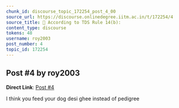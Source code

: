 ```yaml
---
chunk_id: discourse_topic_172254_post_4_00
source_url: https://discourse.onlinedegree.iitm.ac.in/t/172254/4
source_title: 📜 According to TDS Rule 14(b):
content_type: discourse
tokens: 48
username: roy2003
post_number: 4
topic_id: 172254
---
```


## Post #4 by roy2003

**Direct Link**: [Post #4](https://discourse.onlinedegree.iitm.ac.in/t/172254/4)

I think you feed your dog desi ghee instead of pedigree
